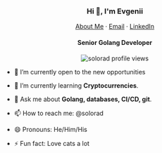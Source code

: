 <p align="center">
  <h3 align="center">Hi 👋, I'm Evgenii</h3>
</p>
<p align="center">
    <a href="https://emorenkov.com/">About Me</a>
    ·
    <a href="mailto:yarad8613b@gmail.com">Email</a>
    ·
    <a href="https://www.linkedin.com/in/emorenkov/">LinkedIn</a>
</p>
<p align="center">
  <h4 align="center">Senior Golang Developer</h4>
</p>

<p align="center"> 
  <img align="center" src="https://komarev.com/ghpvc/?username=solorad&color=blue&style=flat-square" alt="solorad profile views" />
</p>


- 🔭 I’m currently open to the new opportunities 

- 🌱 I’m currently learning **Cryptocurrencies**.

- 💬 Ask me about **Golang, databases, CI/CD, git**.

- 📫 How to reach me: @solorad

- 😄 Pronouns: He/Him/His

- ⚡ Fun fact: Love cats a lot
